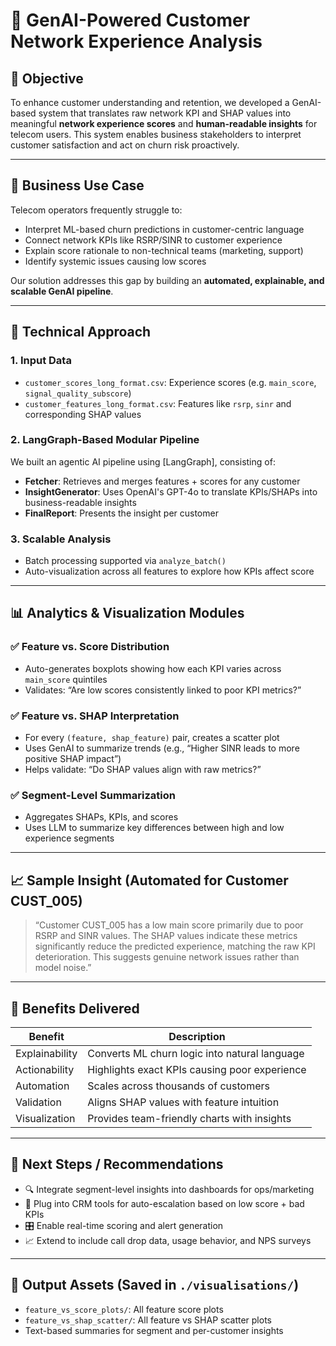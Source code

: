 # 📘 GenAI-Powered Customer Network Experience Analysis

## 🎯 Objective
To enhance customer understanding and retention, we developed a GenAI-based system that translates raw network KPI and SHAP values into meaningful **network experience scores** and **human-readable insights** for telecom users. This system enables business stakeholders to interpret customer satisfaction and act on churn risk proactively.

---

## 📌 Business Use Case
Telecom operators frequently struggle to:
- Interpret ML-based churn predictions in customer-centric language
- Connect network KPIs like RSRP/SINR to customer experience
- Explain score rationale to non-technical teams (marketing, support)
- Identify systemic issues causing low scores

Our solution addresses this gap by building an **automated, explainable, and scalable GenAI pipeline**.

---

## 🧠 Technical Approach

### 1. **Input Data**
- `customer_scores_long_format.csv`: Experience scores (e.g. `main_score`, `signal_quality_subscore`)
- `customer_features_long_format.csv`: Features like `rsrp`, `sinr` and corresponding SHAP values

### 2. **LangGraph-Based Modular Pipeline**
We built an agentic AI pipeline using [LangGraph], consisting of:
- **Fetcher**: Retrieves and merges features + scores for any customer
- **InsightGenerator**: Uses OpenAI's GPT-4o to translate KPIs/SHAPs into business-readable insights
- **FinalReport**: Presents the insight per customer

### 3. **Scalable Analysis**
- Batch processing supported via `analyze_batch()`
- Auto-visualization across all features to explore how KPIs affect score

---

## 📊 Analytics & Visualization Modules

### ✅ Feature vs. Score Distribution
- Auto-generates boxplots showing how each KPI varies across `main_score` quintiles
- Validates: “Are low scores consistently linked to poor KPI metrics?”

### ✅ Feature vs. SHAP Interpretation
- For every `(feature, shap_feature)` pair, creates a scatter plot
- Uses GenAI to summarize trends (e.g., “Higher SINR leads to more positive SHAP impact”)
- Helps validate: “Do SHAP values align with raw metrics?”

### ✅ Segment-Level Summarization
- Aggregates SHAPs, KPIs, and scores
- Uses LLM to summarize key differences between high and low experience segments

---

## 📈 Sample Insight (Automated for Customer CUST_005)
> “Customer CUST_005 has a low main score primarily due to poor RSRP and SINR values. The SHAP values indicate these metrics significantly reduce the predicted experience, matching the raw KPI deterioration. This suggests genuine network issues rather than model noise.”

---

## 🚀 Benefits Delivered

| Benefit          | Description |
|------------------|-------------|
| Explainability   | Converts ML churn logic into natural language |
| Actionability    | Highlights exact KPIs causing poor experience |
| Automation       | Scales across thousands of customers |
| Validation       | Aligns SHAP values with feature intuition |
| Visualization    | Provides team-friendly charts with insights |

---

## 🔄 Next Steps / Recommendations

- 🔍 Integrate segment-level insights into dashboards for ops/marketing
- 🤖 Plug into CRM tools for auto-escalation based on low score + bad KPIs
- 🎛️ Enable real-time scoring and alert generation
- 📈 Extend to include call drop data, usage behavior, and NPS surveys

---

## 📂 Output Assets (Saved in `./visualisations/`)

- `feature_vs_score_plots/`: All feature score plots
- `feature_vs_shap_scatter/`: All feature vs SHAP scatter plots
- Text-based summaries for segment and per-customer insights
